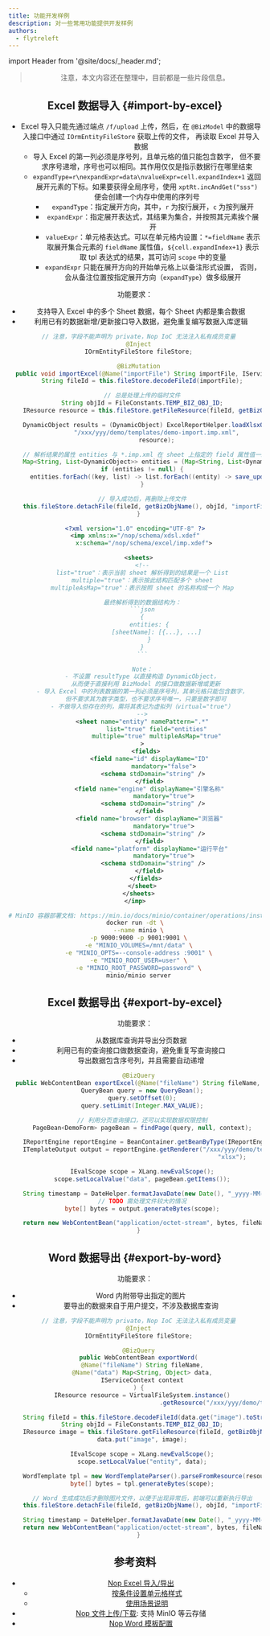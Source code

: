 ```yaml
---
title: 功能开发样例
description: 对一些常用功能提供开发样例
authors:
  - flytreleft
---
```


import Header from '@site/docs/\_header.md';

<Header />

> 注意，本文内容还在整理中，目前都是一些片段信息。

## Excel 数据导入 {#import-by-excel}

- Excel 导入只能先通过端点 `/f/upload` 上传，然后，在 `@BizModel`
  中的数据导入接口中通过 `IOrmEntityFileStore` 获取上传的文件，
  再读取 Excel 并导入数据
  - 导入 Excel 的第一列必须是序号列，且单元格的值只能包含数字，
    但不要求序号递增，序号也可以相同。其作用仅仅是指示数据行在哪里结束
  - `expandType=r\nexpandExpr=data\nvalueExpr=cell.expandIndex+1`
    返回展开元素的下标。如果要获得全局序号，使用 `xptRt.incAndGet("sss")`
    便会创建一个内存中使用的序列号
    - `expandType`：指定展开方向，其中，`r` 为按行展开，`c` 为按列展开
    - `expandExpr`：指定展开表达式，其结果为集合，并按照其元素挨个展开
    - `valueExpr`：单元格表达式。可以在单元格内设置：`*=fieldName`
      表示取展开集合元素的 `fieldName` 属性值，`${cell.expandIndex+1}`
      表示取 tpl 表达式的结果，其可访问 `scope` 中的变量
    - `expandExpr` 只能在展开方向的开始单元格上以备注形式设置，
      否则，会从备注位置按指定展开方向（`expandType`）做多级展开

功能要求：

- 支持导入 Excel 中的多个 Sheet 数据，每个 Sheet 内都是集合数据
- 利用已有的数据新增/更新接口导入数据，避免重复编写数据入库逻辑

```java
  // 注意，字段不能声明为 private，Nop IoC 无法注入私有成员变量
  @Inject
  IOrmEntityFileStore fileStore;

  @BizMutation
  public void importExcel(@Name("importFile") String importFile, IServiceContext context) {
    String fileId = this.fileStore.decodeFileId(importFile);

    // 总是处理上传的临时文件
    String objId = FileConstants.TEMP_BIZ_OBJ_ID;
    IResource resource = this.fileStore.getFileResource(fileId, getBizObjName(), objId, "importFile");

    DynamicObject results = (DynamicObject) ExcelReportHelper.loadXlsxObject(
            "/xxx/yyy/demo/templates/demo-import.imp.xml",
            resource);

    // 解析结果的属性 entities 与 *.imp.xml 在 sheet 上指定的 field 属性值一致
    Map<String, List<DynamicObject>> entities = (Map<String, List<DynamicObject>>) results.prop_get("entities");
    if (entities != null) {
      entities.forEach((key, list) -> list.forEach((entity) -> save_update(entity.toMap(), context)));
    }

    // 导入成功后，再删除上传文件
    this.fileStore.detachFile(fileId, getBizObjName(), objId, "importFile");
  }
```

```xml title="_vfs/xxx/yyy/demo/templates/demo-import.imp.xml"
<?xml version="1.0" encoding="UTF-8" ?>
<imp xmlns:x="/nop/schema/xdsl.xdef"
     x:schema="/nop/schema/excel/imp.xdef">

  <sheets>
    <!--
    list="true"：表示当前 sheet 解析得到的结果是一个 List
    multiple="true"：表示按此结构匹配多个 sheet
    multipleAsMap="true"：表示按照 sheet 的名称构成一个 Map

    最终解析得到的数据结构为：
    ```json
    {
        entities: {
            [sheetName]: [{...}, ...]
        }
    }
    ```

    Note：
    - 不设置 resultType 以直接构造 DynamicObject，
      从而便于直接利用 BizModel 的接口做数据新增或更新
    - 导入 Excel 中的列表数据的第一列必须是序号列，其单元格只能包含数字，
      但不要求其为数字类型，也不要求序号唯一，只要是数字即可
    - 不做导入但存在的列，需将其表记为虚拟列（virtual="true"）
    -->
    <sheet name="entity" namePattern=".*"
            list="true" field="entities"
            multiple="true" multipleAsMap="true"
    >
      <fields>
        <field name="id" displayName="ID"
                mandatory="false">
          <schema stdDomain="string" />
        </field>
        <field name="engine" displayName="引擎名称"
                mandatory="true">
          <schema stdDomain="string" />
        </field>
        <field name="browser" displayName="浏览器"
                mandatory="true">
          <schema stdDomain="string" />
        </field>
        <field name="platform" displayName="运行平台"
                mandatory="true">
          <schema stdDomain="string" />
        </field>
      </fields>
    </sheet>
  </sheets>
</imp>
```

```bash
# MinIO 容器部署文档: https://min.io/docs/minio/container/operations/install-deploy-manage/deploy-minio-single-node-single-drive.html#minio-snsd
docker run -dt \
  --name minio \
  -p 9000:9000 -p 9001:9001 \
  -e "MINIO_VOLUMES=/mnt/data" \
  -e "MINIO_OPTS=--console-address :9001" \
  -e "MINIO_ROOT_USER=user" \
  -e "MINIO_ROOT_PASSWORD=password" \
  minio/minio server
```

## Excel 数据导出 {#export-by-excel}

功能要求：

- 从数据库查询并导出分页数据
- 利用已有的查询接口做数据查询，避免重复写查询接口
- 导出数据包含序号列，并且需要自动递增

```java
  @BizQuery
  public WebContentBean exportExcel(@Name("fileName") String fileName, IServiceContext context) {
    QueryBean query = new QueryBean();
    query.setOffset(0);
    query.setLimit(Integer.MAX_VALUE);

    // 利用分页查询接口，还可以实现数据权限控制
    PageBean<DemoForm> pageBean = findPage(query, null, context);

    IReportEngine reportEngine = BeanContainer.getBeanByType(IReportEngine.class);
    ITemplateOutput output = reportEngine.getRenderer("/xxx/yyy/demo/templates/demo-export.xpt.xlsx",
                                                      "xlsx");

    IEvalScope scope = XLang.newEvalScope();
    scope.setLocalValue("data", pageBean.getItems());

    String timestamp = DateHelper.formatJavaDate(new Date(), "_yyyy-MM-dd_HH-mm-ss");
    // TODO 需处理文件较大的情况
    byte[] bytes = output.generateBytes(scope);

    return new WebContentBean("application/octet-stream", bytes, fileName + timestamp + ".xlsx");
  }
```

## Word 数据导出 {#export-by-word}

功能要求：

- Word 内附带导出指定的图片
- 要导出的数据来自于用户提交，不涉及数据库查询

```java
  // 注意，字段不能声明为 private，Nop IoC 无法注入私有成员变量
  @Inject
  IOrmEntityFileStore fileStore;

  @BizQuery
  public WebContentBean exportWord(
    @Name("fileName") String fileName,
    @Name("data") Map<String, Object> data,
    IServiceContext context
  ) {
    IResource resource = VirtualFileSystem.instance()
                                          .getResource("/xxx/yyy/demo/templates/demo-export.xpt.docx");

    String fileId = this.fileStore.decodeFileId(data.get("image").toString());
    String objId = FileConstants.TEMP_BIZ_OBJ_ID;
    IResource image = this.fileStore.getFileResource(fileId, getBizObjName(), objId, "imageFile");
    data.put("image", image);

    IEvalScope scope = XLang.newEvalScope();
    scope.setLocalValue("entity", data);

    WordTemplate tpl = new WordTemplateParser().parseFromResource(resource);
    byte[] bytes = tpl.generateBytes(scope);

    // Word 生成成功后才删除图片文件，以便于出现异常后，前端可以重新执行导出
    this.fileStore.detachFile(fileId, getBizObjName(), objId, "importFile");

    String timestamp = DateHelper.formatJavaDate(new Date(), "_yyyy-MM-dd_HH-mm-ss");
    return new WebContentBean("application/octet-stream", bytes, fileName + timestamp + ".docx");
  }
```

## 参考资料

- [Nop Excel 导入/导出](https://gitee.com/canonical-entropy/nop-entropy/blob/master/docs/dev-guide/report/excel-import.md)
  - [按条件设置单元格样式](https://gitee.com/canonical-entropy/nop-entropy/blob/master/docs/dev-guide/report/excel-import.md#%E5%8A%A8%E6%80%81%E8%AE%BE%E7%BD%AE%E5%8D%95%E5%85%83%E6%A0%BC%E6%A0%B7%E5%BC%8F)
  - [使用场景说明](https://gitee.com/canonical-entropy/nop-entropy/blob/master/docs/user-guide/report.md)
- [Nop 文件上传/下载](https://gitee.com/canonical-entropy/nop-entropy/blob/master/docs/dev-guide/graphql/upload.md):
  支持 MinIO 等云存储
- [Nop Word 模板配置](https://gitee.com/canonical-entropy/nop-entropy/blob/master/docs/dev-guide/report/word-template.md)
